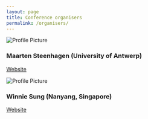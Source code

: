 ```yaml
---
layout: page
title: Conference organisers
permalink: /organisers/
---
```


<img src="{{ site.baseurl }}assets/steenhagen.gif" title="Profile Picture" class="profile">

<h3 class="post-title">Maarten Steenhagen (University of Antwerp)</h3>

[Website](http://msteenhagen.github.io)


<img src="{{ site.baseurl }}assets/sung.gif" title="Profile Picture" class="profile">

<h3 class="post-title">Winnie Sung (Nanyang, Singapore)</h3>

[Website](http://whcsung.com) 
